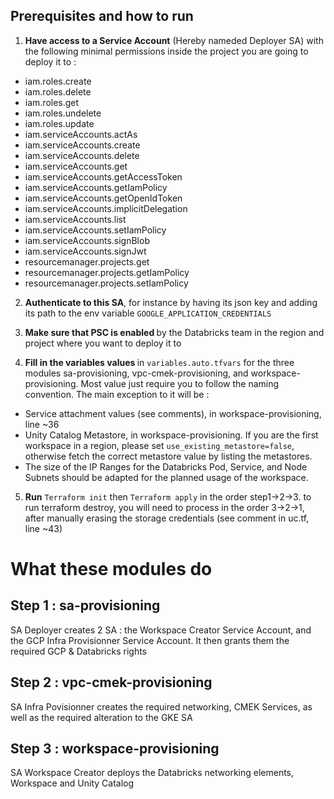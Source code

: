 ## Prerequisites and how to run 
1. <b>Have access to a Service Account</b> (Hereby nameded Deployer SA) with the following minimal permissions inside the project you are going to deploy it to :
- iam.roles.create
- iam.roles.delete
- iam.roles.get
- iam.roles.undelete
- iam.roles.update
- iam.serviceAccounts.actAs
- iam.serviceAccounts.create
- iam.serviceAccounts.delete
- iam.serviceAccounts.get
- iam.serviceAccounts.getAccessToken
- iam.serviceAccounts.getIamPolicy
- iam.serviceAccounts.getOpenIdToken
- iam.serviceAccounts.implicitDelegation
- iam.serviceAccounts.list
- iam.serviceAccounts.setIamPolicy
- iam.serviceAccounts.signBlob
- iam.serviceAccounts.signJwt
- resourcemanager.projects.get
- resourcemanager.projects.getIamPolicy
- resourcemanager.projects.setIamPolicy

2. <b>Authenticate to this SA</b>, for instance by having its json key and adding its path to the env variable `GOOGLE_APPLICATION_CREDENTIALS`

3. <b>Make sure that PSC is enabled </b> by the Databricks team in the region and project where you want to deploy it to

4. <b>Fill in the variables values </b> in `variables.auto.tfvars` for the three modules sa-provisioning, vpc-cmek-provisioning, and workspace-provisioning. Most value just require you to follow the naming convention. The main exception to it will be :
- Service attachment values (see comments), in workspace-provisioning, line ~36
- Unity Catalog Metastore, in workspace-provisioning. If you are the first workspace in a region, please set `use_existing_metastore=false`, otherwise fetch the correct metastore value by listing the metastores. 
- The size of the IP Ranges for the Databricks Pod, Service, and Node Subnets should be adapted for the planned usage of the workspace.

5. <b>Run</b> `Terraform init` then `Terraform apply` in the order step1->2->3. to run terraform destroy, you will need to process in the order 3->2->1, after manually erasing the storage credentials (see comment in uc.tf, line ~43)

# What these modules do

## Step 1 : sa-provisioning 
SA Deployer creates 2 SA : the Workspace Creator Service Account, and the GCP Infra Provisionner Service Account. It then grants them the required GCP & Databricks rights

## Step 2 : vpc-cmek-provisioning
SA Infra Povisionner creates the required networking, CMEK Services, as well as the required alteration to the GKE SA

## Step 3 : workspace-provisioning
SA Workspace Creator deploys the Databricks networking elements, Workspace and Unity Catalog